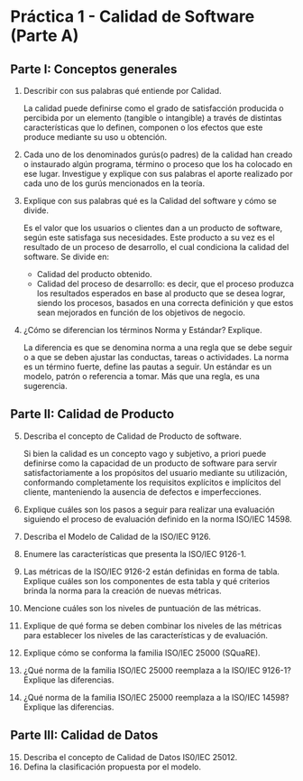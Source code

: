 # Práctica 1 - Calidad de Software (Parte A)

## Parte I: Conceptos generales

1. Describir con sus palabras qué entiende por Calidad.

    La calidad puede definirse como el grado de satisfacción producida o percibida por un elemento (tangible o intangible) a través de distintas características que lo definen, componen o los efectos que este produce mediante su uso u obtención.

2. Cada uno de los denominados gurús(o padres) de la calidad han creado o instaurado algún programa, término o proceso que los ha colocado en ese lugar. Investigue y explique con sus palabras el aporte realizado por cada uno de los gurús mencionados en la teoría.
3. Explique con sus palabras qué es la Calidad del software y cómo se divide.

    Es el valor que los usuarios o clientes dan a un producto de software, según este satisfaga sus necesidades. Este producto a su vez es el resultado de un proceso de desarrollo, el cual condiciona la calidad del software. Se divide en:
    - Calidad del producto obtenido.
    - Calidad del proceso de desarrollo: es decir, que el proceso produzca los resultados esperados en base al producto que se desea lograr, siendo los procesos, basados en una correcta definición y que estos sean mejorados en función de los objetivos de negocio.

4. ¿Cómo se diferencian los términos Norma y Estándar? Explique.

    La diferencia es que se denomina norma a una regla que se debe seguir o a que se deben ajustar las conductas, tareas o actividades. La norma es un término fuerte, define las pautas a seguir. Un estándar es un modelo, patrón o referencia a tomar. Más que una regla, es una sugerencia.

## Parte II: Calidad de Producto

5. Describa el concepto de Calidad de Producto de software.

    Si bien la calidad es un concepto vago y subjetivo, a priori puede definirse como la capacidad de un producto de software para servir satisfactoriamente a los propósitos del usuario mediante su utilización, conformando completamente los requisitos explícitos e implícitos del cliente, manteniendo la ausencia de defectos e imperfecciones.

6. Explique cuáles son los pasos a seguir para realizar una evaluación siguiendo el proceso de evaluación definido en la norma ISO/IEC 14598.
7. Describa el Modelo de Calidad de la ISO/IEC 9126.
8. Enumere las características que presenta la ISO/IEC 9126-1.
9. Las métricas de la ISO/IEC 9126-2 están definidas en forma de tabla. Explique cuáles son los componentes de esta tabla y qué criterios brinda la norma para la creación de nuevas métricas.
10. Mencione cuáles son los niveles de puntuación de las métricas.
11. Explique de qué forma se deben combinar los niveles de las métricas para establecer los niveles de las características y de evaluación.
12. Explique cómo se conforma la familia ISO/IEC 25000 (SQuaRE).
13. ¿Qué norma de la familia ISO/IEC 25000 reemplaza a la ISO/IEC 9126-1? Explique las diferencias.
14. ¿Qué norma de la familia ISO/IEC 25000 reemplaza a la ISO/IEC 14598? Explique las diferencias.

## Parte III: Calidad de Datos

15. Describa el concepto de Calidad de Datos IS0/IEC 25012.
16. Defina la clasificación propuesta por el modelo.